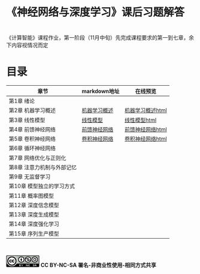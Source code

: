 # 《神经网络与深度学习》课后习题解答

#  



《计算智能》课程作业，第一阶段（11月中旬）先完成课程要求的第一到七章，余下内容视情况而定



# 目录



| 章节                       | markdown地址                                  | 在线预览                                                     |
| -------------------------- | --------------------------------------------- | ------------------------------------------------------------ |
| 第1章 绪论                 |                                               |                                                              |
| 第2章 机器学习概述         | [机器学习概述](./第2章-机器学习概述/第2章.md) | [机器学习概述html](https://zjycp.github.io/solutions4nndl/第2章-机器学习概述/第2章.html) |
| 第3章 线性模型             | [线性模型](./第3章-线性模型/第3章.md)         | [线性模型html](https://zjycp.github.io/solutions4nndl/第3章-线性模型/第3章.html) |
| 第4章 前馈神经网络         | [前馈神经网络](./第4章-前馈神经网络/第4章.md) | [前馈神经网络html](https://zjycp.github.io/solutions4nndl/第4章-前馈神经网络/第4章.html) |
| 第5章 卷积神经网络         | [卷积神经网络](./第5章-卷积神经网络/第5章.md) | [卷积神经网络html](https://zjycp.github.io/solutions4nndl/第5章-卷积神经网络/第5章.html) |
| 第6章 循环神经网络         |                                               |                                                              |
| 第7章 网络优化与正则化     |                                               |                                                              |
| 第8章 注意力机制与外部记忆 |                                               |                                                              |
| 第9章 无监督学习           |                                               |                                                              |
| 第10章 模型独立的学习方式  |                                               |                                                              |
| 第11章 概率图模型          |                                               |                                                              |
| 第12章 深度信念模型        |                                               |                                                              |
| 第13章 深度生成模型        |                                               |                                                              |
| 第14章 深度强化学习        |                                               |                                                              |
| 第15章 序列生产模型        |                                               |                                                              |



<br>











![img](README.assets/88x31-1601382493341.png) **CC BY-NC-SA 署名-非商业性使用-相同方式共享**